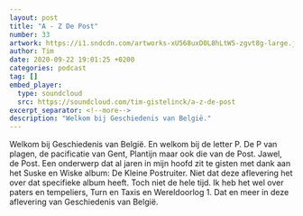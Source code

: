 ```yaml
---
layout: post
title: "A - Z De Post"
number: 33
artwork: https://i1.sndcdn.com/artworks-xU568uxD0L8hLtW5-zgvt8g-large.jpg
author: Tim
date: 2020-09-22 19:01:25 +0200
categories: podcast
tag: []
embed_player:
  type: soundcloud
  src: https://soundcloud.com/tim-gistelinck/a-z-de-post
excerpt_separator: <!--more-->
description: "Welkom bij Geschiedenis van België."
---
```

Welkom bij Geschiedenis van België. En welkom bij de letter P. De P van plagen, de pacificatie van Gent, Plantijn maar ook die van de Post. Jawel, de Post. Een onderwerp dat al jaren in mijn hoofd zit te gisten met dank aan het Suske en Wiske album: De Kleine Postruiter. Niet dat deze aflevering het over dat specifieke album heeft. Toch niet de hele tijd. Ik heb het wel over paters en tempeliers, Turn en Taxis en Wereldoorlog 1. Dat en meer in deze aflevering van Geschiedenis van België.
